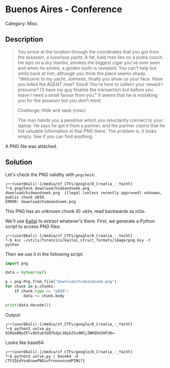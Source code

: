 # Buenos Aires - Conference
Category: Misc.

## Description

> You arrive at the location through the coordinates that you got from the assassin, a luxurious yacht. A fat, bald man lies on a puma couch. He sips on a dry martini, smokes the biggest cigar you've ever seen and when he smiles, a golden tooth is revealed. You can’t help but smile back at him, although you think the place seems shady. "Welcome to my yacht, Johnson, finally you show us your face. Have you killed the AGENT now? Good! You’re here to collect your reward I presume? I’ll have my guy finalize the transaction but before you leave I need a small favour from you." It seems that he is mistaking you for the assassin but you don’t mind.
> 
> Challenge: Hide and seek (misc)
> 
> The man hands you a pendrive which you reluctantly connect to your laptop. He says he got it from a partner, and the partner claims that he hid valuable information in that PNG there. The problem is, it looks empty. See if you can find anything.

A PNG file was attached.

## Solution

Let's check the PNG validity with `pngcheck`:

```console
┌──(user@kali)-[/media/sf_CTFs/google/8_Croatia_-_Yacht]
└─$ pngcheck download/hideandseek.png
download/hideandseek.png  illegal (unless recently approved) unknown, public chunk eDIH
ERROR: download/hideandseek.png
```

This PNG has an unknown chunk ID: `eDIH`, read backwards as `HIDe`.

We'll use [Kaitai](https://kaitai.io/) to extract whatever's there. First, we generate a Python script to access PNG files:

```console
┌──(user@kali)-[/media/sf_CTFs/google/8_Croatia_-_Yacht]
└─$ ksc ~/utils/forensics/kaitai_struct_formats/image/png.ksy -t python
```

Then we use it in the following script:

```python
import png

data = bytearray()

p = png.Png.from_file("download/hideandseek.png")
for chunk in p.chunks:
    if chunk.type == "eDIH":
        data += chunk.body

print(data.decode())
```

Output: 

```console
┌──(user@kali)-[/media/sf_CTFs/google/8_Croatia_-_Yacht]
└─$ python3 solve.py
Q1RGe0RpZFlvdUtub3dQTkdpc1Byb25vdW5jZWRQSU5HP30=
```

Looks like base64:

```console
┌──(user@kali)-[/media/sf_CTFs/google/8_Croatia_-_Yacht]
└─$ python3 solve.py | base64 -d
CTF{DidYouKnowPNGisPronouncedPING?}
```